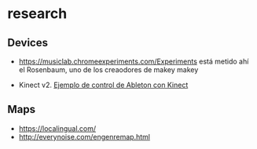 # research

## Devices
* https://musiclab.chromeexperiments.com/Experiments
está metido ahí el Rosenbaum, uno de los creaodores de makey makey

* Kinect v2.
[Ejemplo de control de Ableton con Kinect](https://www.youtube.com/watch?v=EtBYoccFDe0)
## Maps

* https://localingual.com/
* http://everynoise.com/engenremap.html
